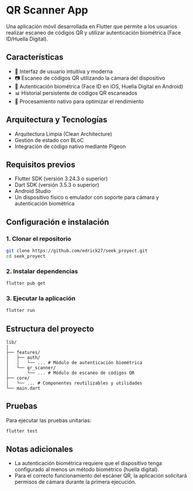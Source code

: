 # QR Scanner App

Una aplicación móvil desarrollada en Flutter que permite a los usuarios realizar escaneo de códigos QR y utilizar autenticación biométrica (Face ID/Huella Digital).

## Características

- 📱 Interfaz de usuario intuitiva y moderna
- 📷 Escaneo de códigos QR utilizando la cámara del dispositivo
- 🔐 Autenticación biométrica (Face ID en iOS, Huella Digital en Android)
- 📊 Historial persistente de códigos QR escaneados
- 🔄 Procesamiento nativo para optimizar el rendimiento

## Arquitectura y Tecnologías

- Arquitectura Limpia (Clean Architecture)
- Gestión de estado con BLoC
- Integración de código nativo mediante Pigeon

## Requisitos previos

- Flutter SDK (versión 3.24.3 o superior)
- Dart SDK (versión 3.5.3 o superior)
- Android Studio
- Un dispositivo físico o emulador con soporte para cámara y autenticación biométrica

## Configuración e instalación

### 1. Clonar el repositorio

```bash
git clone https://github.com/edrick27/seek_proyect.git
cd seek_proyect
```

### 2. Instalar dependencias

```bash
flutter pub get
```

### 3. Ejecutar la aplicación

```bash
flutter run
```


## Estructura del proyecto

```
lib/
│   
├── features/
│   ├── auth/
│   │   └── ... # Módulo de autenticación biométrica
│   └── qr_scanner/
│       └── ... # Módulo de escaneo de códigos QR
├── core/
│   └── ... # Componentes reutilizables y utilidades
└── main.dart
```

## Pruebas

Para ejecutar las pruebas unitarias:

```bash
flutter test
```

## Notas adicionales

- La autenticación biométrica requiere que el dispositivo tenga configurado al menos un método biométrico (huella digital).
- Para el correcto funcionamiento del escáner QR, la aplicación solicitará permisos de cámara durante la primera ejecución.
